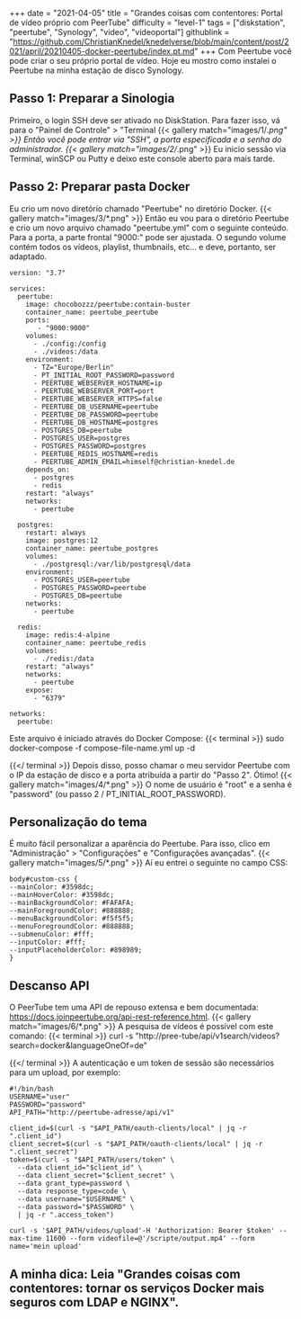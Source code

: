 +++
date = "2021-04-05"
title = "Grandes coisas com contentores: Portal de vídeo próprio com PeerTube"
difficulty = "level-1"
tags = ["diskstation", "peertube", "Synology", "video", "videoportal"]
githublink = "https://github.com/ChristianKnedel/knedelverse/blob/main/content/post/2021/april/20210405-docker-peertube/index.pt.md"
+++
Com Peertube você pode criar o seu próprio portal de vídeo. Hoje eu mostro como instalei o Peertube na minha estação de disco Synology.
## Passo 1: Preparar a Sinologia
Primeiro, o login SSH deve ser ativado no DiskStation. Para fazer isso, vá para o "Painel de Controle" > "Terminal
{{< gallery match="images/1/*.png" >}}
Então você pode entrar via "SSH", a porta especificada e a senha do administrador.
{{< gallery match="images/2/*.png" >}}
Eu inicio sessão via Terminal, winSCP ou Putty e deixo este console aberto para mais tarde.
## Passo 2: Preparar pasta Docker
Eu crio um novo diretório chamado "Peertube" no diretório Docker.
{{< gallery match="images/3/*.png" >}}
Então eu vou para o diretório Peertube e crio um novo arquivo chamado "peertube.yml" com o seguinte conteúdo. Para a porta, a parte frontal "9000:" pode ser ajustada. O segundo volume contém todos os vídeos, playlist, thumbnails, etc... e deve, portanto, ser adaptado.
```
version: "3.7"

services:
  peertube:
    image: chocobozzz/peertube:contain-buster
    container_name: peertube_peertube
    ports:
       - "9000:9000"
    volumes:
      - ./config:/config
      - ./videos:/data
    environment:
      - TZ="Europe/Berlin"
      - PT_INITIAL_ROOT_PASSWORD=password
      - PEERTUBE_WEBSERVER_HOSTNAME=ip
      - PEERTUBE_WEBSERVER_PORT=port
      - PEERTUBE_WEBSERVER_HTTPS=false
      - PEERTUBE_DB_USERNAME=peertube
      - PEERTUBE_DB_PASSWORD=peertube
      - PEERTUBE_DB_HOSTNAME=postgres
      - POSTGRES_DB=peertube
      - POSTGRES_USER=postgres
      - POSTGRES_PASSWORD=postgres
      - PEERTUBE_REDIS_HOSTNAME=redis
      - PEERTUBE_ADMIN_EMAIL=himself@christian-knedel.de
    depends_on:
      - postgres
      - redis
    restart: "always"
    networks:
      - peertube

  postgres:
    restart: always
    image: postgres:12
    container_name: peertube_postgres
    volumes:
      - ./postgresql:/var/lib/postgresql/data
    environment:
      - POSTGRES_USER=peertube
      - POSTGRES_PASSWORD=peertube
      - POSTGRES_DB=peertube
    networks:
      - peertube

  redis:
    image: redis:4-alpine
    container_name: peertube_redis
    volumes:
      - ./redis:/data
    restart: "always"
    networks:
      - peertube
    expose:
      - "6379"

networks:
  peertube:

```
Este arquivo é iniciado através do Docker Compose:
{{< terminal >}}
sudo docker-compose -f compose-file-name.yml up -d

{{</ terminal >}}
Depois disso, posso chamar o meu servidor Peertube com o IP da estação de disco e a porta atribuída a partir do "Passo 2". Ótimo!
{{< gallery match="images/4/*.png" >}}
O nome de usuário é "root" e a senha é "password" (ou passo 2 / PT_INITIAL_ROOT_PASSWORD).
## Personalização do tema
É muito fácil personalizar a aparência do Peertube. Para isso, clico em "Administração" > "Configurações" e "Configurações avançadas".
{{< gallery match="images/5/*.png" >}}
Aí eu entrei o seguinte no campo CSS:
```
body#custom-css {
--mainColor: #3598dc;
--mainHoverColor: #3598dc;
--mainBackgroundColor: #FAFAFA;
--mainForegroundColor: #888888;
--menuBackgroundColor: #f5f5f5;
--menuForegroundColor: #888888;
--submenuColor: #fff;
--inputColor: #fff;
--inputPlaceholderColor: #898989;
}

```

## Descanso API
O PeerTube tem uma API de repouso extensa e bem documentada: https://docs.joinpeertube.org/api-rest-reference.html.
{{< gallery match="images/6/*.png" >}}
A pesquisa de vídeos é possível com este comando:
{{< terminal >}}
curl -s "http://pree-tube/api/v1search/videos?search=docker&languageOneOf=de"

{{</ terminal >}}
A autenticação e um token de sessão são necessários para um upload, por exemplo:
```
#!/bin/bash
USERNAME="user"
PASSWORD="password"
API_PATH="http://peertube-adresse/api/v1"

client_id=$(curl -s "$API_PATH/oauth-clients/local" | jq -r ".client_id")
client_secret=$(curl -s "$API_PATH/oauth-clients/local" | jq -r ".client_secret")
token=$(curl -s "$API_PATH/users/token" \
  --data client_id="$client_id" \
  --data client_secret="$client_secret" \
  --data grant_type=password \
  --data response_type=code \
  --data username="$USERNAME" \
  --data password="$PASSWORD" \
  | jq -r ".access_token")

curl -s '$API_PATH/videos/upload'-H 'Authorization: Bearer $token' --max-time 11600 --form videofile=@'/scripte/output.mp4' --form name='mein upload' 

```

## A minha dica: Leia "Grandes coisas com contentores: tornar os serviços Docker mais seguros com LDAP e NGINX".
